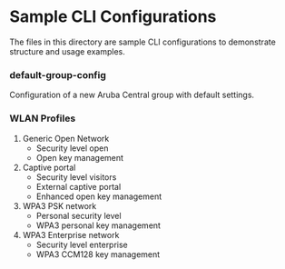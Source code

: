 # Sample CLI Configurations

The files in this directory are sample CLI configurations to demonstrate structure and usage examples.

### default-group-config

Configuration of a new Aruba Central group with default settings.

### WLAN Profiles
1. Generic Open Network
   - Security level open
   - Open key management
2. Captive portal
   - Security level visitors
   - External captive portal
   - Enhanced open key management
3. WPA3 PSK network
   - Personal security level
   - WPA3 personal key management
4. WPA3 Enterprise network
   - Security level enterprise
   - WPA3 CCM128 key management